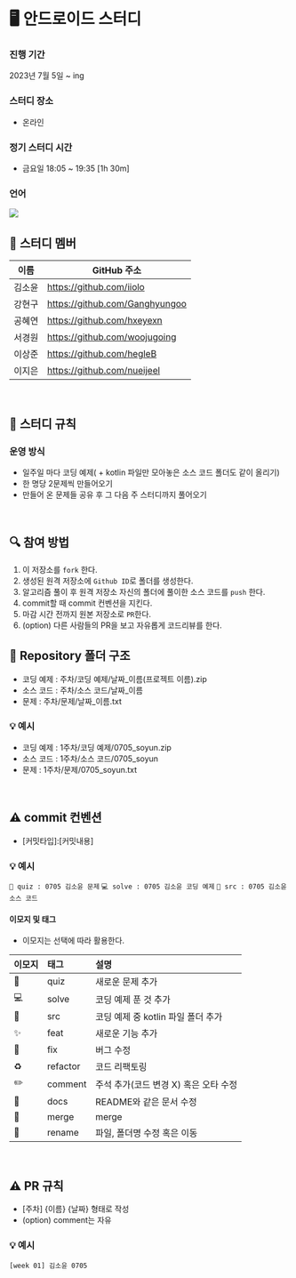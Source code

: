 # 🖥 안드로이드 스터디
### 진행 기간
2023년 7월 5일 ~ ing

### 스터디 장소
- 온라인
### 정기 스터디 시간
- 금요일 18:05 ~ 19:35 [1h 30m]
### 언어
<img src="https://img.shields.io/badge/kotlin-007396.svg?&style=for-the-badge&logo=kotlin&logoColor=white"> 


<br/>


## 🙌 스터디 멤버
이름|GitHub 주소|
---|---|
김소윤|https://github.com/iiolo
강현구|https://github.com/Ganghyungoo
공혜연|https://github.com/hxeyexn
서경원|https://github.com/woojugoing
이상준|https://github.com/hegleB
이지은|https://github.com/nueijeel

<br/>

## 📌 스터디 규칙

### 운영 방식
- 일주일 마다 코딩 예제( + kotlin 파일만 모아놓은 소스 코드 폴더도 같이 올리기)
- 한 명당 2문제씩 만들어오기
- 만들어 온 문제들 공유 후 그 다음 주 스터디까지 풀어오기



<br/>

## 🔍 참여 방법
1. 이 저장소를 `fork` 한다.
2. 생성된 원격 저장소에 `Github ID`로 폴더를 생성한다.
3. 알고리즘 풀이 후 원격 저장소 자신의 폴더에 풀이한 소스 코드를 `push` 한다.
4. commit할 때 commit 컨벤션을 지킨다.
5. 마감 시간 전까지 원본 저장소로 `PR`한다.
6. (option) 다른 사람들의 PR을 보고 자유롭게 코드리뷰를 한다.


## 📁 Repository 폴더 구조
- 코딩 예제 : 주차/코딩 예제/날짜_이름(프로젝트 이름).zip
- 소스 코드 : 주차/소스 코드/날짜_이름
- 문제 : 주차/문제/날짜_이름.txt

### 💡 예시
- 코딩 예제 : 1주차/코딩 예제/0705_soyun.zip
- 소스 코드 : 1주차/소스 코드/0705_soyun
- 문제 : 1주차/문제/0705_soyun.txt

<br/>

## ⚠️ commit 컨벤션
- \[커밋타입]:[커밋내용]

### 💡 예시
`📎 quiz : 0705 김소윤 문제`
`💻 solve : 0705 김소윤 코딩 예제`
`📁 src : 0705 김소윤 소스 코드`

#### 이모지 및 태그
- 이모지는 선택에 따라 활용한다.

| 이모지 | 태그       | 설명                      |
|:----|:---------|:------------------------|
|📎   | quiz    | 새로운 문제 추가               |
|💻   |  solve  | 코딩 예제 푼 것 추가           |
| 📁 |  src  | 코딩 예제 중 kotlin 파일 폴더 추가  |
| ✨   | feat     | 새로운 기능 추가               |
| 🐛  | fix      | 버그 수정                   |
| ♻️  | refactor | 코드 리팩토링                 |
| ✏️  | comment  | 주석 추가(코드 변경 X) 혹은 오타 수정 |
| 📝  | docs     | README와 같은 문서 수정        |
| 🔀  | merge    | merge                   |
| 🚚  | rename   | 파일, 폴더명 수정 혹은 이동        |


<br/>

## ⚠️ PR 규칙

- [주차] {이름} {날짜} 형태로 작성
- (option) comment는 자유

### 💡 예시
`[week 01] 김소윤 0705`
